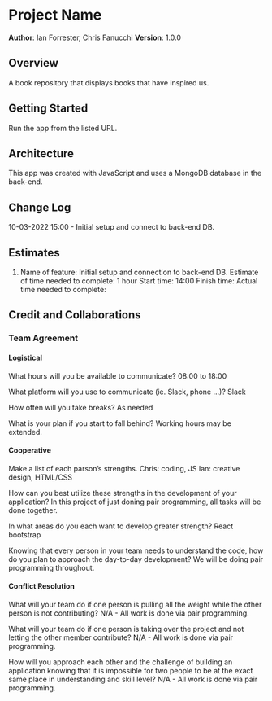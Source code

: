 # Project Name

**Author**: Ian Forrester, Chris Fanucchi
**Version**: 1.0.0

## Overview

A book repository that displays books that have inspired us.

## Getting Started

Run the app from the listed URL.

## Architecture

This app was created with JavaScript and uses a MongoDB database in the back-end.

## Change Log

10-03-2022 15:00 - Initial setup and connect to back-end DB.

## Estimates

1. Name of feature: Initial setup and connection to back-end DB.
   Estimate of time needed to complete: 1 hour
   Start time: 14:00
   Finish time:
   Actual time needed to complete:

## Credit and Collaborations

### Team Agreement

#### Logistical

What hours will you be available to communicate?
08:00 to 18:00

What platform will you use to communicate (ie. Slack, phone …)?
Slack

How often will you take breaks?
As needed

What is your plan if you start to fall behind?
Working hours may be extended.

#### Cooperative

Make a list of each parson’s strengths.
Chris: coding, JS
Ian: creative design, HTML/CSS

How can you best utilize these strengths in the development of your application?
In this project of just doning pair programming, all tasks will be done together.

In what areas do you each want to develop greater strength?
React bootstrap

Knowing that every person in your team needs to understand the code, how do you plan to approach the day-to-day development?
We will be doing pair programming throughout.

#### Conflict Resolution

What will your team do if one person is pulling all the weight while the other person is not contributing?
N/A - All work is done via pair programming.

What will your team do if one person is taking over the project and not letting the other member contribute?
N/A - All work is done via pair programming.

How will you approach each other and the challenge of building an application knowing that it is impossible for two people to be at the exact same place in understanding and skill level?
N/A - All work is done via pair programming.
